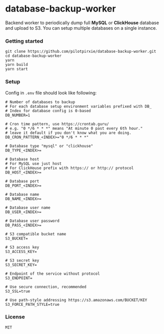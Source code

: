 # database-backup-worker
Backend worker to periodically dump full **MySQL** or **ClickHouse** database and upload to S3. You can setup multiple databases on a single instance.

### Getting started
```shell
git clone https://github.com/pilotpirxie/database-backup-worker.git
cd database-backup-worker
yarn
yarn build
yarn start
```

### Setup
Config in ``.env`` file should look like following:
```shell
# Number of databases to backup
# For each database setup environment variables prefixed with DB_
# Index for database config is 0-based
DB_NUMBER=1

# Cron time pattern, use https://crontab.guru/
# e.g. "0 */6 * * *" means "At minute 0 past every 6th hour."
# leave it default if you don't know what you are doing.
DB_CRON_PATTERN_<INDEX>="0 */6 * * *"

# Database type "mysql" or "clickhouse"
DB_TYPE_<INDEX>=

# Database host
# For MySQL use just host
# For ClickHouse prefix with https:// or http:// protocol
DB_HOST_<INDEX>=

# Database port
DB_PORT_<INDEX>=

# Database name
DB_NAME_<INDEX>=

# Database user name
DB_USER_<INDEX>=

# Database user password
DB_PASS_<INDEX>=

# S3 compatible bucket name
S3_BUCKET=

# S3 access key
S3_ACCESS_KEY=

# S3 secret key
S3_SECRET_KEY=

# Endpoint of the service without protocol
S3_ENDPOINT=

# Use secure connection, recommended
S3_SSL=true

# Use path-style addressing https://s3.amazonaws.com/BUCKET/KEY
S3_FORCE_PATH_STYLE=true
```

### License
```
MIT
```

